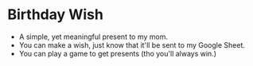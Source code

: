 # Birthday Wish
- A simple, yet meaningful present to my mom.
- You can make a wish, just know that it'll be sent to my Google Sheet.
- You can play a game to get presents (tho you'll always win.)
